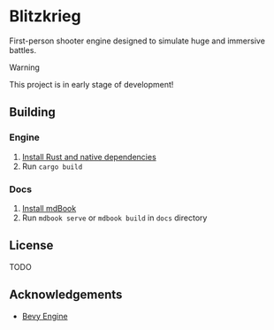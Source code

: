 # Blitzkrieg
First-person shooter engine designed to simulate huge and immersive battles.

> [!WARNING]
> This project is in early stage of development!

## Building

### Engine
1. [Install Rust and native dependencies](https://bevyengine.org/learn/quick-start/getting-started/setup/#rust-setup)
2. Run `cargo build`

### Docs
1. [Install mdBook](https://rust-lang.github.io/mdBook/guide/installation.html)
2. Run `mdbook serve` or `mdbook build` in `docs` directory

## License
TODO

## Acknowledgements
- [Bevy Engine](https://bevyengine.org)
